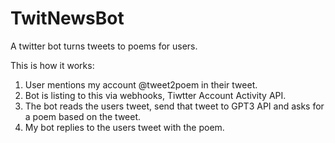 # TwitNewsBot

A twitter bot turns tweets to poems for users. 

This is how it works:
1. User mentions my account @tweet2poem in their tweet.
2. Bot is listing to this via webhooks, Tiwtter Account Activity API.
3. The bot reads the users tweet, send that tweet to GPT3 API and asks for a poem based on the tweet.
4. My bot replies to the users tweet with the poem.
